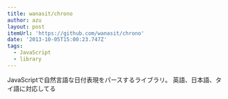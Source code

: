 ```yaml
---
title: wanasit/chrono
author: azu
layout: post
itemUrl: 'https://github.com/wanasit/chrono'
date: '2013-10-05T15:00:23.747Z'
tags:
  - JavaScript
  - library
---
```

JavaScriptで自然言語な日付表現をパースするライブラリ。
英語、日本語、タイ語に対応してる
